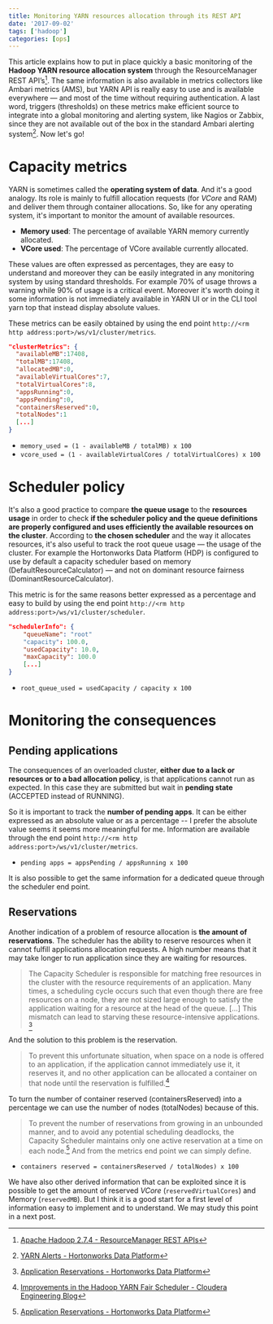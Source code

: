 ```yaml
---
title: Monitoring YARN resources allocation through its REST API
date: '2017-09-02'
tags: ['hadoop']
categories: [ops]
---
```


This article explains how to put in place quickly a basic monitoring of the **Hadoop YARN resource allocation system** through the ResourceManager REST API’s[^1]. The same information is also available in metrics collectors like Ambari metrics (AMS), but YARN API is really easy to use and is available everywhere — and most of the time without requiring authentication. A last word, triggers (thresholds) on these metrics make efficient source to integrate into a global monitoring and alerting system, like Nagios or Zabbix, since they are not available out of the box in the standard Ambari alerting system[^2]. Now let's go!

# Capacity metrics

YARN is sometimes called the **operating system of data**. And it's a good analogy. Its role is mainly to fulfill allocation requests (for *VCore* and RAM) and deliver them through container allocations. So, like for any operating system, it's important to monitor the amount of available resources.

* **Memory used**: The percentage of available YARN memory currently allocated.
* **VCore used**: The percentage of VCore available currently allocated.

These values are often expressed as percentages, they are easy to understand and moreover they can be easily integrated in any monitoring system by using standard thresholds. For example 70% of usage throws a warning while 90% of usage is a critical event. Moreover it's worth doing it some information is not immediately available in YARN UI or in the CLI tool yarn top that instead display absolute values.

These metrics can be easily obtained by using the end point `http://<rm http address:port>/ws/v1/cluster/metrics`.

```json
"clusterMetrics": {
  "availableMB":17408,
  "totalMB":17408,
  "allocatedMB":0,
  "availableVirtualCores":7,
  "totalVirtualCores":8,
  "appsRunning":0,
  "appsPending":0,
  "containersReserved":0,
  "totalNodes":1
  [...]
}
```

* `memory_used = (1 - availableMB / totalMB) x 100`
* `vcore_used = (1 - availableVirtualCores / totalVirtualCores) x 100`

# Scheduler policy

It's also a good practice to compare **the queue usage** to the **resources usage** in order to check **if the scheduler policy and the queue definitions are properly configured and uses efficiently the available resources on the cluster**. According to **the chosen scheduler** and the way it allocates resources, it's also useful to track the root queue usage — the usage of the cluster. For example the Hortonworks Data Platform (HDP) is configured to use by default a capacity scheduler based on memory (DefaultResourceCalculator) — and not on dominant resource fairness (DominantResourceCalculator).

This metric is for the same reasons better expressed as a percentage and easy to build by using the end point `http://<rm http address:port>/ws/v1/cluster/scheduler`.

```json
"schedulerInfo": {
    "queueName": "root"
    "capacity": 100.0,
    "usedCapacity": 10.0,
    "maxCapacity": 100.0
    [...]
}
```

* `root_queue_used = usedCapacity / capacity x 100`

# Monitoring the consequences

## Pending applications

The consequences of an overloaded cluster, **either due to a lack or resources or to a bad allocation policy**, is that applications cannot run as expected. In this case they are submitted but wait in **pending state** (ACCEPTED instead of RUNNING).

So it is important to track the **number of pending apps**. It can be either expressed as an absolute value or as a percentage -- I prefer the absolute value seems it seems more meaningful for me. Information are available through the end point `http://<rm http address:port>/ws/v1/cluster/metrics`.

* `pending apps = appsPending / appsRunning x 100`

It is also possible to get the same information for a dedicated queue through the scheduler end point.

## Reservations

Another indication of a problem of resource allocation is **the amount of reservations**. The scheduler has the ability to reserve resources when it cannot fulfill applications allocation requests. A high number means that it may take longer to run application since they are waiting for resources.

> The Capacity Scheduler is responsible for matching free resources in the cluster with the resource requirements of an application. Many times, a scheduling cycle occurs such that even though there are free resources on a node, they are not sized large enough to satisfy the application waiting for a resource at the head of the queue. [...] This mismatch can lead to starving these resource-intensive applications. [^3]

And the solution to this problem is the reservation.

> To prevent this unfortunate situation, when space on a node is offered to an application, if the application cannot immediately use it, it reserves it, and no other application can be allocated a container on that node until the reservation is fulfilled.[^4]

To turn the number of container reserved (containersReserved) into a percentage we can use the number of nodes (totalNodes) because of this.

> To prevent the number of reservations from growing in an unbounded manner, and to avoid any potential scheduling deadlocks, the Capacity Scheduler maintains only one active reservation at a time on each node.[^3]
And from the metrics end point we can simply define.

* `containers reserved = containersReserved / totalNodes) x 100`

We have also other derived information that can be exploited since it is possible to get the amount of reserved *VCore* (`reservedVirtualCores`) and Memory (`reservedMB`). But I think it is a good start for a first level of information easy to implement and to understand. We may study this point in a next post.

[^1]: [Apache Hadoop 2.7.4 - ResourceManager REST APIs](https://hadoop.apache.org/docs/stable/hadoop-yarn/hadoop-yarn-site/ResourceManagerRest.html)
[^2]: [YARN Alerts - Hortonworks Data Platform](https://docs.hortonworks.com/HDPDocuments/Ambari-2.5.1.0/bk_ambari-operations/content/yarn_alerts.html)
[^3]: [Application Reservations - Hortonworks Data Platform](https://docs.hortonworks.com/HDPDocuments/HDP2/HDP-2.5.3/bk_yarn-resource-management/content/application_reservations.html)
[^4]: [Improvements in the Hadoop YARN Fair Scheduler - Cloudera Engineering Blog](http://blog.cloudera.com/blog/2013/06/improvements-in-the-hadoop-yarn-fair-scheduler)